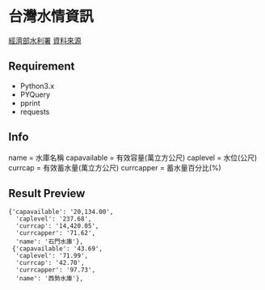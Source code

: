 # 台灣水情資訊

[經濟部水利署](http://fhy.wra.gov.tw/fhy/)
[資料來源](http://fhy.wra.gov.tw/ReservoirPage_2011/StorageCapacity.aspx)

## Requirement

- Python3.x
- PYQuery
- pprint
- requests

## Info

name = 水庫名稱
capavailable = 有效容量(萬立方公尺)
caplevel = 水位(公尺)
currcap = 有效蓄水量(萬立方公尺)
currcapper = 蓄水量百分比(%)

## Result Preview

```
{'capavailable': '20,134.00',
  'caplevel': '237.68',
  'currcap': '14,420.05',
  'currcapper': '71.62',
  'name': '石門水庫'},
 {'capavailable': '43.69',
  'caplevel': '71.99',
  'currcap': '42.70',
  'currcapper': '97.73',
  'name': '西勢水庫'},
```
